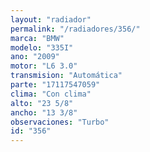 ```yaml
---
layout: "radiador"
permalink: "/radiadores/356/"
marca: "BMW"
modelo: "335I"
ano: "2009"
motor: "L6 3.0"
transmision: "Automática"
parte: "17117547059"
clima: "Con clima"
alto: "23 5/8"
ancho: "13 3/8"
observaciones: "Turbo"
id: "356"
---
```


